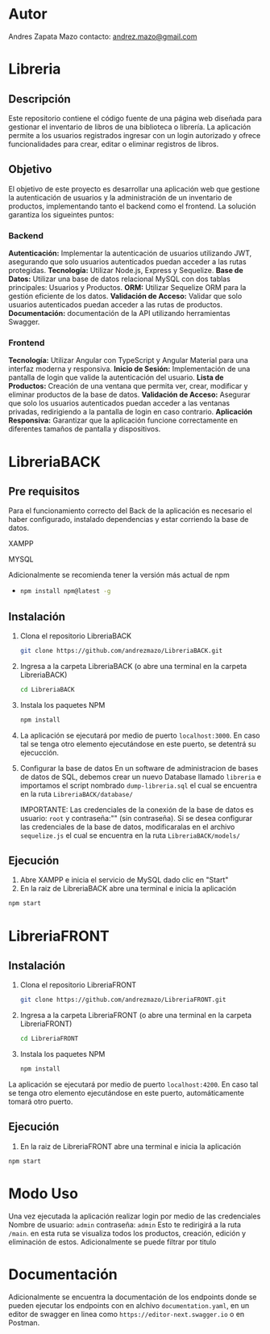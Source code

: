 # Autor

Andres Zapata Mazo
contacto: andrez.mazo@gmail.com

# Libreria

## Descripción

Este repositorio contiene el código fuente de una página web diseñada para gestionar el inventario de libros de una biblioteca o librería. La aplicación permite a los usuarios registrados ingresar con un login autorizado y ofrece funcionalidades para crear, editar o eliminar registros de libros.

## Objetivo

El objetivo de este proyecto es desarrollar una aplicación web que gestione la autenticación de usuarios y la administración de un inventario de productos, implementando tanto el backend como el frontend. La solución garantiza los sigueintes puntos:

### Backend

**Autenticación:** Implementar la autenticación de usuarios utilizando JWT, asegurando que solo usuarios autenticados puedan acceder a las rutas protegidas.
**Tecnología:** Utilizar Node.js, Express y Sequelize.
**Base de Datos:** Utilizar una base de datos relacional MySQL con dos tablas principales: Usuarios y Productos.
**ORM:** Utilizar Sequelize ORM para la gestión eficiente de los datos.
**Validación de Acceso:** Validar que solo usuarios autenticados puedan acceder a las rutas de productos.
**Documentación:** documentación de la API utilizando herramientas Swagger.

### Frontend

**Tecnología:** Utilizar Angular con TypeScript y Angular Material para una interfaz moderna y responsiva.
**Inicio de Sesión:** Implementación de una pantalla de login que valide la autenticación del usuario.
**Lista de Productos:** Creación de una ventana que permita ver, crear, modificar y eliminar productos de la base de datos.
**Validación de Acceso:** Asegurar que solo los usuarios autenticados puedan acceder a las ventanas privadas, redirigiendo a la pantalla de login en caso contrario.
**Aplicación Responsiva:** Garantizar que la aplicación funcione correctamente en diferentes tamaños de pantalla y dispositivos.

# LibreriaBACK

## Pre requisitos

Para el funcionamiento correcto del Back de la aplicación es necesario el haber configurado, instalado dependencias y estar corriendo la base de datos.

XAMPP

MYSQL

Adicionalmente se recomienda tener la versión más actual de npm

- ```sh
  npm install npm@latest -g
  ```

## Instalación

1. Clona el repositorio LibreriaBACK

   ```sh
   git clone https://github.com/andrezmazo/LibreriaBACK.git
   ```
2. Ingresa a la carpeta LibreriaBACK (o abre una terminal en la carpeta LibreriaBACK)

   ```sh
   cd LibreriaBACK
   ```
3. Instala los paquetes NPM

   ```sh
   npm install
   ```
4. La aplicación se ejecutará por medio de puerto `localhost:3000`. En caso tal se tenga otro elemento ejecutándose en este puerto, se detentrá su ejecucción.  

5. Configurar la base de datos
   En un software de administracion de bases de datos de SQL, debemos crear un nuevo Database llamado `libreria` e importamos el script nombrado `dump-libreria.sql` el cual se encuentra en la ruta `LibreriaBACK/database/`

   IMPORTANTE: Las credenciales de la conexión de la base de datos es usuario: `root` y contraseña:"" (sin contraseña). Si se desea configurar las credenciales de la base de datos, modificaralas en el archivo `sequelize.js` el cual se encuentra en la ruta `LibreriaBACK/models/`

## Ejecución

1. Abre XAMPP e inicia el servicio de MySQL dado clic en "Start"
2. En la raiz de LibreriaBACK abre una terminal e inicia la aplicación

```sh
npm start
```

# LibreriaFRONT

## Instalación

1. Clona el repositorio LibreriaFRONT

   ```sh
   git clone https://github.com/andrezmazo/LibreriaFRONT.git
   ```
2. Ingresa a la carpeta LibreriaFRONT (o abre una terminal en la carpeta LibreriaFRONT)

   ```sh
   cd LibreriaFRONT
   ```
3. Instala los paquetes NPM

   ```sh
   npm install
   ```

La aplicación se ejecutará por medio de puerto `localhost:4200`. En caso tal se tenga otro elemento ejecutándose en este puerto, automáticamente tomará otro puerto.

## Ejecución

1. En la raiz de LibreriaFRONT abre una terminal e inicia la aplicación

```sh
npm start
```

# Modo Uso

Una vez ejecutada la aplicación realizar login por medio de las credenciales 
Nombre de usuario: `admin` 
contraseña: `admin`
Esto te redirigirá a la ruta `/main`. en esta ruta se visualiza todos los productos, creación, edición y eliminación de estos. Adicionalmente se puede filtrar por titulo

# Documentación

Adicionalmente se encuentra la documentación de los endpoints donde se pueden ejecutar los endpoints con en alchivo `documentation.yaml`, en un editor de swagger en linea como `https://editor-next.swagger.io` o en Postman.
